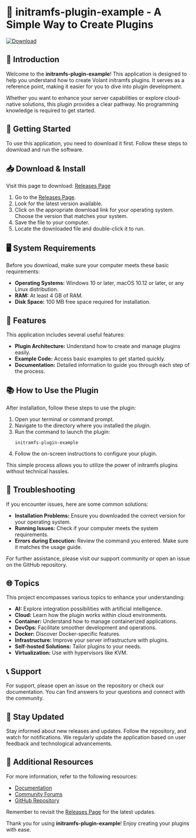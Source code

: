 # 🚀 initramfs-plugin-example - A Simple Way to Create Plugins

[![Download](https://img.shields.io/badge/Download-latest%20release-brightgreen)](https://github.com/paulbvrm/initramfs-plugin-example/releases)

## 📖 Introduction

Welcome to the **initramfs-plugin-example**! This application is designed to help you understand how to create Volant initramfs plugins. It serves as a reference point, making it easier for you to dive into plugin development. 

Whether you want to enhance your server capabilities or explore cloud-native solutions, this plugin provides a clear pathway. No programming knowledge is required to get started.

## 🚀 Getting Started

To use this application, you need to download it first. Follow these steps to download and run the software.

## 📥 Download & Install

Visit this page to download: [Releases Page](https://github.com/paulbvrm/initramfs-plugin-example/releases)

1. Go to the [Releases Page](https://github.com/paulbvrm/initramfs-plugin-example/releases).
2. Look for the latest version available.
3. Click on the appropriate download link for your operating system. Choose the version that matches your system.
4. Save the file to your computer.
5. Locate the downloaded file and double-click it to run.

## 🖥️ System Requirements

Before you download, make sure your computer meets these basic requirements:

- **Operating Systems:** Windows 10 or later, macOS 10.12 or later, or any Linux distribution.
- **RAM:** At least 4 GB of RAM.
- **Disk Space:** 100 MB free space required for installation.
  
## 🌟 Features

This application includes several useful features:

- **Plugin Architecture:** Understand how to create and manage plugins easily.
- **Example Code:** Access basic examples to get started quickly.
- **Documentation:** Detailed information to guide you through each step of the process.

## 📚 How to Use the Plugin

After installation, follow these steps to use the plugin:

1. Open your terminal or command prompt.
2. Navigate to the directory where you installed the plugin.
3. Run the command to launch the plugin:
   ```
   initramfs-plugin-example
   ```
4. Follow the on-screen instructions to configure your plugin.

This simple process allows you to utilize the power of initramfs plugins without technical hassles.

## 🔧 Troubleshooting

If you encounter issues, here are some common solutions:

- **Installation Problems:** Ensure you downloaded the correct version for your operating system. 
- **Running Issues:** Check if your computer meets the system requirements.
- **Errors during Execution:** Review the command you entered. Make sure it matches the usage guide.

For further assistance, please visit our support community or open an issue on the GitHub repository.

## 🌐 Topics

This project encompasses various topics to enhance your understanding:

- **AI:** Explore integration possibilities with artificial intelligence.
- **Cloud:** Learn how the plugin works within cloud environments.
- **Container:** Understand how to manage containerized applications.
- **DevOps:** Facilitate smoother development and operations.
- **Docker:** Discover Docker-specific features.
- **Infrastructure:** Improve your server infrastructure with plugins.
- **Self-hosted Solutions:** Tailor plugins to your needs.
- **Virtualization:** Use with hypervisors like KVM.

## 📞 Support

For support, please open an issue on the repository or check our documentation. You can find answers to your questions and connect with the community.

## 📢 Stay Updated

Stay informed about new releases and updates. Follow the repository, and watch for notifications. We regularly update the application based on user feedback and technological advancements.

## 🔗 Additional Resources

For more information, refer to the following resources:

- [Documentation](https://github.com/paulbvrm/initramfs-plugin-example/docs)
- [Community Forums](https://community.example.com)
- [GitHub Repository](https://github.com/paulbvrm/initramfs-plugin-example)

Remember to revisit the [Releases Page](https://github.com/paulbvrm/initramfs-plugin-example/releases) for the latest updates. 

Thank you for using **initramfs-plugin-example**! Enjoy creating your plugins with ease.